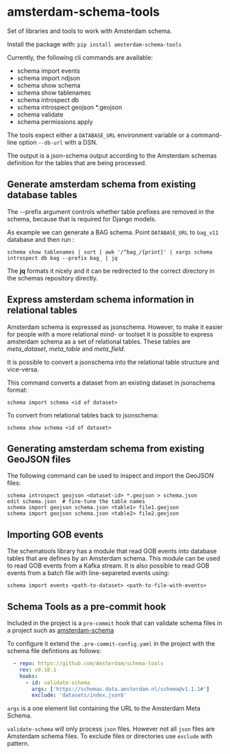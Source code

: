 # amsterdam-schema-tools

Set of libraries and tools to work with Amsterdam schema.

Install the package with: `pip install amsterdam-schema-tools`

Currently, the following cli commands are available:

- schema import events
- schema import ndjson
- schema show schema <dataset-id>
- schema show tablenames
- schema introspect db <dataset-id> <list-of-tablenames>
- schema introspect geojson <dataset-id> \*.geojson
- schema validate
- schema permissions apply

The tools expect either a `DATABASE_URL` environment variable or a command-line option `--db-url` with a DSN.

The output is a json-schema output according to the Amsterdam schemas
definition for the tables that are being processed.

## Generate amsterdam schema from existing database tables

The --prefix argument controls whether table prefixes are removed in the
schema, because that is required for Django models.

As example we can generate a BAG schema. Point `DATABASE_URL` to `bag_v11` database and then run :

    schema show tablenames | sort | awk '/^bag_/{print}' | xargs schema introspect db bag --prefix bag_ | jq

The **jq** formats it nicely and it can be redirected to the correct directory
in the schemas repository directly.

## Express amsterdam schema information in relational tables

Amsterdam schema is expressed as jsonschema. However, to make it easier for people with a
more relational mind- or toolset it is possible to express amsterdam schema as a set of
relational tables. These tables are *meta_dataset*, *meta_table* and *meta_field*.

It is possible to convert a jsonschema into the relational table structure and vice-versa.

This command converts a dataset from an existing dataset in jsonschema format:

    schema import schema <id of dataset>

To convert from relational tables back to jsonschema:

    schema show schema <id of dataset>


## Generating amsterdam schema from existing GeoJSON files

The following command can be used to inspect and import the GeoJSON files:

    schema introspect geojson <dataset-id> *.geojson > schema.json
    edit schema.json  # fine-tune the table names
    schema import geojson schema.json <table1> file1.geojson
    schema import geojson schema.json <table2> file2.geojson

## Importing GOB events

The schematools library has a module that read GOB events into database tables that are
defines by an Amsterdam schema. This module can be used to read GOB events from a Kafka stream.
It is also possible to read GOB events from a batch file with line-separeted events using:

    schema import events <path-to-dataset> <path-to-file-with-events>

## Schema Tools as a pre-commit hook

Included in the project is a `pre-commit` hook
that can validate schema files
in a project such as [amsterdam-schema](https://github.com/Amsterdam/amsterdam-schema)

To configure it
extend the `.pre-commit-config.yaml`
in the project with the schema file defintions as follows:

```yaml
  - repo: https://github.com/Amsterdam/schema-tools
    rev: v0.18.1
    hooks:
      - id: validate-schema
        args: ['https://schemas.data.amsterdam.nl/schema@v1.1.1#']
        exclude: 'datasets/index.json$'
```

`args` is a one element list
containing the URL to the Amsterdam Meta Schema.

`validate-schema` will only process `json` files.
However not all `json` files are Amsterdam schema files.
To exclude files or directories use `exclude` with pattern.
